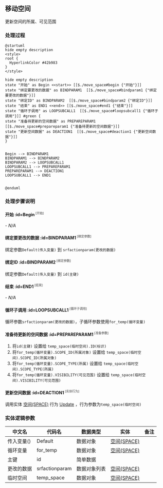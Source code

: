 ## 移动空间 <!-- {docsify-ignore-all} -->

   更新空间的所属、可见范围

### 处理过程

```plantuml
@startuml
hide empty description
<style>
root {
  HyperlinkColor #42b983
}
</style>

hide empty description
state "开始" as Begin <<start>> [[$./move_space#begin {"开始"}]]
state "绑定要更改的数据" as BINDPARAM1  [[$./move_space#bindparam1 {"绑定要更改的数据"}]]
state "绑定ID" as BINDPARAM2  [[$./move_space#bindparam2 {"绑定ID"}]]
state "结束" as END1 <<end>> [[$./move_space#end1 {"结束"}]]
state "循环子调用" as LOOPSUBCALL1  [[$./move_space#loopsubcall1 {"循环子调用"}]] #green {
state "准备待更新的空间数据" as PREPAREPARAM1  [[$./move_space#prepareparam1 {"准备待更新的空间数据"}]]
state "更新空间数据" as DEACTION1  [[$./move_space#deaction1 {"更新空间数据"}]]
}


Begin --> BINDPARAM1
BINDPARAM1 --> BINDPARAM2
BINDPARAM2 --> LOOPSUBCALL1
LOOPSUBCALL1 --> PREPAREPARAM1
PREPAREPARAM1 --> DEACTION1
LOOPSUBCALL1 --> END1


@enduml
```


### 处理步骤说明

#### 开始 :id=Begin<sup class="footnote-symbol"> <font color=gray size=1>[开始]</font></sup>



*- N/A*
#### 绑定要更改的数据 :id=BINDPARAM1<sup class="footnote-symbol"> <font color=gray size=1>[绑定参数]</font></sup>



绑定参数`Default(传入变量)` 到 `srfactionparam(更改的数据)`
#### 绑定ID :id=BINDPARAM2<sup class="footnote-symbol"> <font color=gray size=1>[绑定参数]</font></sup>



绑定参数`Default(传入变量)` 到 `id(主键)`
#### 结束 :id=END1<sup class="footnote-symbol"> <font color=gray size=1>[结束]</font></sup>



*- N/A*

#### 循环子调用 :id=LOOPSUBCALL1<sup class="footnote-symbol"> <font color=gray size=1>[循环子调用]</font></sup>



循环参数`srfactionparam(更改的数据)`，子循环参数使用`for_temp(循环变量)`
#### 准备待更新的空间数据 :id=PREPAREPARAM1<sup class="footnote-symbol"> <font color=gray size=1>[准备参数]</font></sup>



1. 将`id(主键)` 设置给  `temp_space(临时空间).ID(标识)`
2. 将`for_temp(循环变量).SCOPE_ID(所属对象)` 设置给  `temp_space(临时空间).SCOPE_ID(所属对象)`
3. 将`for_temp(循环变量).SCOPE_TYPE(所属)` 设置给  `temp_space(临时空间).SCOPE_TYPE(所属)`
4. 将`for_temp(循环变量).VISIBILITY(可见范围)` 设置给  `temp_space(临时空间).VISIBILITY(可见范围)`

#### 更新空间数据 :id=DEACTION1<sup class="footnote-symbol"> <font color=gray size=1>[实体行为]</font></sup>



调用实体 [空间(SPACE)](module/Wiki/space.md) 行为 [Update](module/Wiki/space#行为) ，行为参数为`temp_space(临时空间)`



### 实体逻辑参数

|    中文名   |    代码名    |  数据类型    |  实体   |备注 |
| --------| --------| -------- | -------- | --------   |
|传入变量(<i class="fa fa-check"/></i>)|Default|数据对象|[空间(SPACE)](module/Wiki/space.md)||
|循环变量|for_temp|数据对象|[空间(SPACE)](module/Wiki/space.md)||
|主键|id|简单数据|||
|更改的数据|srfactionparam|数据对象列表|[空间(SPACE)](module/Wiki/space.md)||
|临时空间|temp_space|数据对象|[空间(SPACE)](module/Wiki/space.md)||
